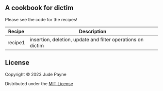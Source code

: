 ## A cookbook for dictim

Please see the code for the recipes!


| Recipe | Description |
|----------|------------|
| recipe1 | insertion, deletion, update and filter operations on dictim |



## License

Copyright © 2023 Jude Payne

Distributed under the [MIT License](http://opensource.org/licenses/MIT)
